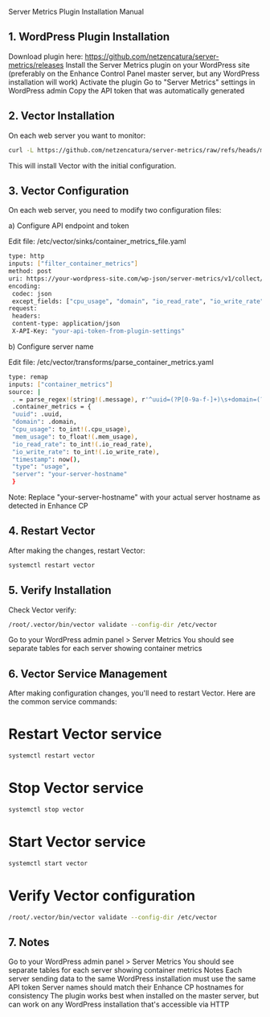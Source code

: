 Server Metrics Plugin Installation Manual

## 1. WordPress Plugin Installation

Download plugin here: https://github.com/netzencatura/server-metrics/releases
Install the Server Metrics plugin on your WordPress site (preferably on the Enhance Control Panel master server, but any WordPress installation will work)
Activate the plugin
Go to "Server Metrics" settings in WordPress admin
Copy the API token that was automatically generated

## 2. Vector Installation

On each web server you want to monitor:

```bash
curl -L https://github.com/netzencatura/server-metrics/raw/refs/heads/main/install-vector.sh | bash
```

This will install Vector with the initial configuration.

## 3. Vector Configuration

On each web server, you need to modify two configuration files:

a) Configure API endpoint and token

Edit file: /etc/vector/sinks/container_metrics_file.yaml

```bash
type: http
inputs: ["filter_container_metrics"]
method: post
uri: https://your-wordpress-site.com/wp-json/server-metrics/v1/collect/
encoding:
 codec: json
 except_fields: ["cpu_usage", "domain", "io_read_rate", "io_write_rate", "mem_usage", "uuid"]
request:
 headers:
 content-type: application/json
 X-API-Key: "your-api-token-from-plugin-settings"
```

b) Configure server name

Edit file: /etc/vector/transforms/parse_container_metrics.yaml

```bash
type: remap
inputs: ["container_metrics"]
source: |
 . = parse_regex!(string!(.message), r'^uuid=(?P[0-9a-f-]+)\s+domain=(?P[^\s]+)\s+cpu_usage=(?P[0-9]+)\s+mem_usage=(?P[0-9.]+)\s+io_read_rate=(?P[0-9]+)\s+io_write_rate=(?P[0-9]+)$')
 .container_metrics = {
 "uuid": .uuid,
 "domain": .domain,
 "cpu_usage": to_int!(.cpu_usage),
 "mem_usage": to_float!(.mem_usage),
 "io_read_rate": to_int!(.io_read_rate),
 "io_write_rate": to_int!(.io_write_rate),
 "timestamp": now(),
 "type": "usage",
 "server": "your-server-hostname"
 }
```

Note: Replace "your-server-hostname" with your actual server hostname as detected in Enhance CP

## 4. Restart Vector

After making the changes, restart Vector:

```bash
systemctl restart vector
```

## 5. Verify Installation

Check Vector verify:

```bash
/root/.vector/bin/vector validate --config-dir /etc/vector
```

Go to your WordPress admin panel > Server Metrics
You should see separate tables for each server showing container metrics

## 6. Vector Service Management

After making configuration changes, you'll need to restart Vector. Here are the common service commands:

# Restart Vector service

```bash
systemctl restart vector
```

# Stop Vector service

```bash
systemctl stop vector
```

# Start Vector service

```bash
systemctl start vector
```

# Verify Vector configuration

```bash
/root/.vector/bin/vector validate --config-dir /etc/vector
```

## 7. Notes

Go to your WordPress admin panel > Server Metrics
You should see separate tables for each server showing container metrics
Notes
Each server sending data to the same WordPress installation must use the same API token
Server names should match their Enhance CP hostnames for consistency
The plugin works best when installed on the master server, but can work on any WordPress installation that's accessible via HTTP
